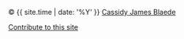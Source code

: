 <footer markdown="1">

© {{ site.time | date: '%Y' }} [Cassidy James Blaede](https://cassidyjames.com)

[Contribute to this site](https://github.com/cassidyjames/islinuxabout.xyz)

</footer>
